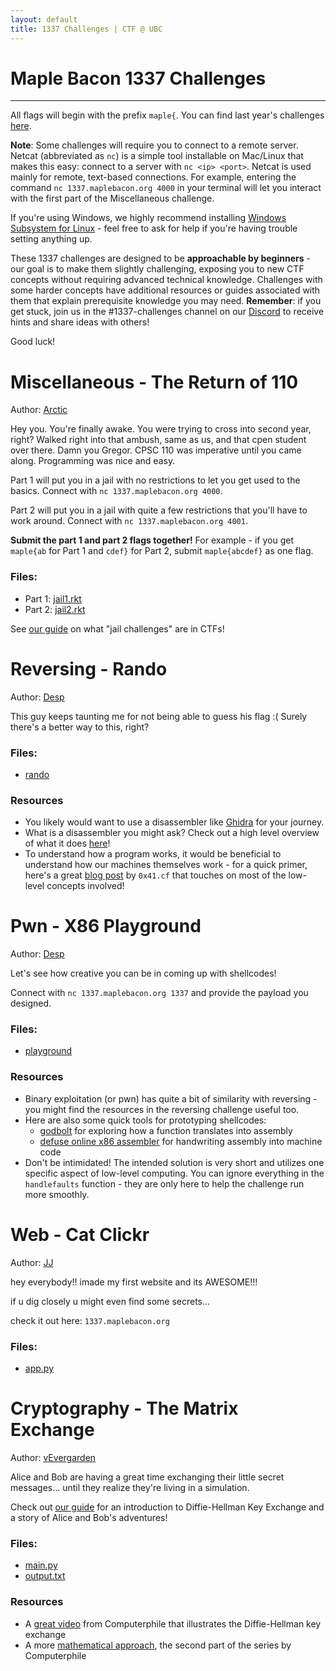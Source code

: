 ```yaml
--- 
layout: default
title: 1337 Challenges | CTF @ UBC 
---
```


# Maple Bacon 1337 Challenges
---

All flags will begin with the prefix `maple{`. You can find last year's challenges [here](challenge-2021.md).

**Note**: Some challenges will require you to connect to a remote server. Netcat (abbreviated as `nc`) is a simple tool installable on Mac/Linux that makes this easy: connect to a server with `nc <ip> <port>`. Netcat is used mainly for remote, text-based connections. For example, entering the command `nc 1337.maplebacon.org 4000` in your terminal will let you interact with the first part of the Miscellaneous challenge.

If you're using Windows, we highly recommend installing [Windows Subsystem for Linux](https://learn.microsoft.com/en-us/windows/wsl/install) - feel free to ask for help if you're having trouble setting anything up.

These 1337 challenges are designed to be **approachable by beginners** - our goal is to make them slightly challenging, exposing you to new CTF concepts without requiring advanced technical knowledge. Challenges with some harder concepts have additional resources or guides associated with them that explain prerequisite knowledge you may need. **Remember**: if you get stuck, join us in the #1337-challenges channel on our [Discord](https://discord.gg/keeTZsmfVA) to receive hints and share ideas with others!

Good luck!

# Miscellaneous - The Return of 110

Author: [Arctic](/authors/rctcwyvrn/)

Hey you. You're finally awake. You were trying to cross into second year, right? Walked right into that ambush, same as us, and that cpen student over there. Damn you Gregor. CPSC 110 was imperative until you came along. Programming was nice and easy.

Part 1 will put you in a jail with no restrictions to let you get used to the basics. Connect with `nc 1337.maplebacon.org 4000`.

Part 2 will put you in a jail with quite a few restrictions that you'll have to work around. Connect with `nc 1337.maplebacon.org 4001`.

**Submit the part 1 and part 2 flags together!** For example - if you get `maple{ab` for Part 1 and `cdef}` for Part 2, submit `maple{abcdef}` as one flag.

### Files:
- Part 1: [jail1.rkt](/assets/1337-2022/misc/jail1.rkt)
- Part 2: [jail2.rkt](/assets/1337-2022/misc/jail2.rkt)


See [our guide](/2022/11/jail-challenges-guide/) on what "jail challenges" are in CTFs!



# Reversing - Rando

Author: [Desp](/authors/desp/)

This guy keeps taunting me for not being able to guess his flag :( Surely there's a better way to this, right?

### Files:
- [rando](/assets/1337-2022/rev/rando)

### Resources
- You likely would want to use a disassembler like [Ghidra](https://github.com/NationalSecurityAgency/ghidra) for your journey.
- What is a disassembler you might ask? Check out a high level overview of what it does [here](/2022/11/reversing-guide/)!
- To understand how a program works, it would be beneficial to understand how our machines themselves work - for a quick primer, here's a great [blog post](https://0x41.cf/reversing/2021/07/21/reversing-x86-and-c-code-for-beginners.html) by `0x41.cf` that touches on most of the low-level concepts involved!

# Pwn - X86 Playground

Author: [Desp](/authors/desp/)

Let's see how creative you can be in coming up with shellcodes!

Connect with `nc 1337.maplebacon.org 1337` and provide the payload you designed.

### Files:
- [playground](/assets/1337-2022/pwn/playground)


### Resources
- Binary exploitation (or pwn) has quite a bit of similarity with reversing - you might find the resources in the reversing challenge useful too.
- Here are also some quick tools for prototyping shellcodes:
  - [godbolt](https://godbolt.org/) for exploring how a function translates into assembly
  - [defuse online x86 assembler](https://defuse.ca/online-x86-assembler.htm) for handwriting assembly into machine code
- Don't be intimidated! The intended solution is very short and utilizes one specific aspect of low-level computing. You can ignore everything in the `handlefaults` function - they are only here to help the challenge run more smoothly.



# Web - Cat Clickr

Author: [JJ](/authors/apropos/)

hey everybody!! imade my first website and its AWESOME!!!

if u dig  closely u might even find some secrets...

check it out here: `1337.maplebacon.org`

### Files:
- [app.py](/assets/1337-2022/web/app.py)


# Cryptography - The Matrix Exchange

Author: [vEvergarden](/authors/vEvergarden/)

Alice and Bob are having a great time exchanging their little secret messages... until they realize they're living in a simulation.

Check out [our guide](/2022/11/diffie-hellman-guide/) for an introduction to Diffie-Hellman Key Exchange and a story of Alice and Bob's adventures!

### Files:
- [main.py](/assets/1337-2022/crypto/main.py)
- [output.txt](/assets/1337-2022/crypto/output.txt)

### Resources
- A [great video](https://www.youtube.com/watch?v=NmM9HA2MQGI) from Computerphile that illustrates the Diffie-Hellman key exchange
- A more [mathematical approach](https://www.youtube.com/watch?v=Yjrfm_oRO0w), the second part of the series by Computerphile


